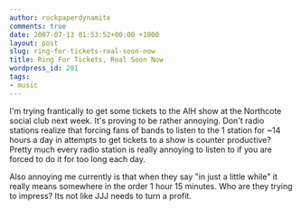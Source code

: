 ```yaml
---
author: rockpaperdynamite
comments: true
date: 2007-07-13 01:53:52+00:00 +1000
layout: post
slug: ring-for-tickets-real-soon-now
title: Ring For Tickets, Real Soon Now
wordpress_id: 281
tags:
- music
---
```


I'm trying frantically to get some tickets to the AIH show at the Northcote social club next week. It's proving to be rather annoying. Don't radio stations realize that forcing fans of bands to listen to the 1 station for ~14 hours a day in attempts to get tickets to a show is counter productive? Pretty much every radio station is really annoying to listen to if you are forced to do it for too long each day.

Also annoying me currently is that when they say "in just a little while" it really means somewhere in the order 1 hour 15 minutes. Who are they trying to impress? Its not like JJJ needs to turn a profit.
